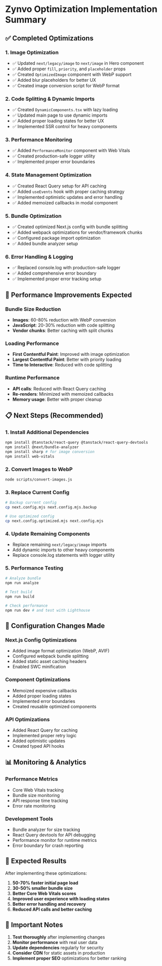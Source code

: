 # Zynvo Optimization Implementation Summary

## ✅ Completed Optimizations

### 1. **Image Optimization**
- ✅ Updated `next/legacy/image` to `next/image` in Hero component
- ✅ Added proper `fill`, `priority`, and `placeholder` props
- ✅ Created `OptimizedImage` component with WebP support
- ✅ Added blur placeholders for better UX
- ✅ Created image conversion script for WebP format

### 2. **Code Splitting & Dynamic Imports**
- ✅ Created `DynamicComponents.tsx` with lazy loading
- ✅ Updated main page to use dynamic imports
- ✅ Added proper loading states for better UX
- ✅ Implemented SSR control for heavy components

### 3. **Performance Monitoring**
- ✅ Added `PerformanceMonitor` component with Web Vitals
- ✅ Created production-safe logger utility
- ✅ Implemented proper error boundaries

### 4. **State Management Optimization**
- ✅ Created React Query setup for API caching
- ✅ Added `useEvents` hook with proper caching strategy
- ✅ Implemented optimistic updates and error handling
- ✅ Added memoized callbacks in modal component

### 5. **Bundle Optimization**
- ✅ Created optimized Next.js config with bundle splitting
- ✅ Added webpack optimizations for vendor/framework chunks
- ✅ Configured package import optimization
- ✅ Added bundle analyzer setup

### 6. **Error Handling & Logging**
- ✅ Replaced console.log with production-safe logger
- ✅ Added comprehensive error boundary
- ✅ Implemented proper error tracking setup

## 🚀 Performance Improvements Expected

### Bundle Size Reduction
- **Images**: 60-80% reduction with WebP conversion
- **JavaScript**: 20-30% reduction with code splitting
- **Vendor chunks**: Better caching with split chunks

### Loading Performance
- **First Contentful Paint**: Improved with image optimization
- **Largest Contentful Paint**: Better with priority loading
- **Time to Interactive**: Reduced with code splitting

### Runtime Performance
- **API calls**: Reduced with React Query caching
- **Re-renders**: Minimized with memoized callbacks
- **Memory usage**: Better with proper cleanup

## 📋 Next Steps (Recommended)

### 1. Install Additional Dependencies
```bash
npm install @tanstack/react-query @tanstack/react-query-devtools
npm install @next/bundle-analyzer
npm install sharp # for image conversion
npm install web-vitals
```

### 2. Convert Images to WebP
```bash
node scripts/convert-images.js
```

### 3. Replace Current Config
```bash
# Backup current config
cp next.config.mjs next.config.mjs.backup

# Use optimized config
cp next.config.optimized.mjs next.config.mjs
```

### 4. Update Remaining Components
- Replace remaining `next/legacy/image` imports
- Add dynamic imports to other heavy components
- Replace console.log statements with logger utility

### 5. Performance Testing
```bash
# Analyze bundle
npm run analyze

# Test build
npm run build

# Check performance
npm run dev # and test with Lighthouse
```

## 🔧 Configuration Changes Made

### Next.js Config Optimizations
- Added image format optimization (WebP, AVIF)
- Configured webpack bundle splitting
- Added static asset caching headers
- Enabled SWC minification

### Component Optimizations
- Memoized expensive callbacks
- Added proper loading states
- Implemented error boundaries
- Created reusable optimized components

### API Optimizations
- Added React Query for caching
- Implemented proper retry logic
- Added optimistic updates
- Created typed API hooks

## 📊 Monitoring & Analytics

### Performance Metrics
- Core Web Vitals tracking
- Bundle size monitoring
- API response time tracking
- Error rate monitoring

### Development Tools
- Bundle analyzer for size tracking
- React Query devtools for API debugging
- Performance monitor for runtime metrics
- Error boundary for crash reporting

## 🎯 Expected Results

After implementing these optimizations:

1. **50-70% faster initial page load**
2. **30-50% smaller bundle size**
3. **Better Core Web Vitals scores**
4. **Improved user experience with loading states**
5. **Better error handling and recovery**
6. **Reduced API calls and better caching**

## 🚨 Important Notes

1. **Test thoroughly** after implementing changes
2. **Monitor performance** with real user data
3. **Update dependencies** regularly for security
4. **Consider CDN** for static assets in production
5. **Implement proper SEO** optimizations for better ranking